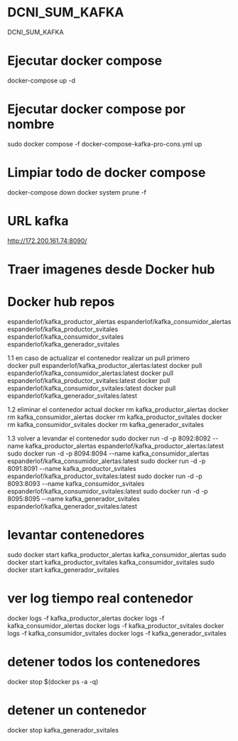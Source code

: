 # DCNI_SUM_KAFKA
DCNI_SUM_KAFKA

# Ejecutar docker compose
docker-compose up -d

# Ejecutar docker compose por nombre
sudo docker compose -f docker-compose-kafka-pro-cons.yml up

# Limpiar todo de docker compose
docker-compose down
docker system prune -f

# URL kafka
http://172.200.161.74:8090/

# Traer imagenes desde Docker hub

# Docker hub repos
espanderlof/kafka_productor_alertas
espanderlof/kafka_consumidor_alertas
espanderlof/kafka_productor_svitales
espanderlof/kafka_consumidor_svitales
espanderlof/kafka_generador_svitales

1.1 en caso de actualizar el contenedor realizar un pull primero  
docker pull espanderlof/kafka_productor_alertas:latest
docker pull espanderlof/kafka_consumidor_alertas:latest
docker pull espanderlof/kafka_productor_svitales:latest
docker pull espanderlof/kafka_consumidor_svitales:latest
docker pull espanderlof/kafka_generador_svitales:latest

1.2 eliminar el contenedor actual
    docker rm kafka_productor_alertas
    docker rm kafka_consumidor_alertas
    docker rm kafka_productor_svitales
    docker rm kafka_consumidor_svitales
    docker rm kafka_generador_svitales

1.3 volver a levandar el contenedor
sudo docker run -d -p 8092:8092 --name kafka_productor_alertas espanderlof/kafka_productor_alertas:latest
sudo docker run -d -p 8094:8094 --name kafka_consumidor_alertas espanderlof/kafka_consumidor_alertas:latest
sudo docker run -d -p 8091:8091 --name kafka_productor_svitales espanderlof/kafka_productor_svitales:latest
sudo docker run -d -p 8093:8093 --name kafka_consumidor_svitales espanderlof/kafka_consumidor_svitales:latest
sudo docker run -d -p 8095:8095 --name kafka_generador_svitales espanderlof/kafka_generador_svitales:latest


# levantar contenedores
sudo docker start kafka_productor_alertas kafka_consumidor_alertas
sudo docker start kafka_productor_svitales kafka_consumidor_svitales
sudo docker start kafka_generador_svitales

# ver log tiempo real contenedor
docker logs -f kafka_productor_alertas
docker logs -f kafka_consumidor_alertas
docker logs -f kafka_productor_svitales
docker logs -f kafka_consumidor_svitales
docker logs -f kafka_generador_svitales

# detener todos los contenedores
docker stop $(docker ps -a -q)

# detener un contenedor
docker stop kafka_generador_svitales